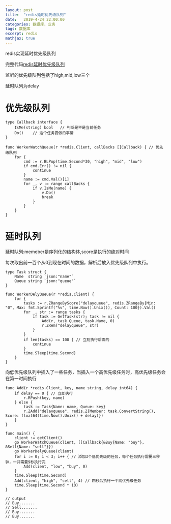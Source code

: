 ```yaml
---
layout: post
title:  "redis延时优先级队列"
date:   2019-4-24 22:00:00
categories: 数据库，业务
tags: 数据库
excerpt: redis
mathjax: true
---
```


redis实现延时优先级队列

完整代码[redis延时优先级队列](https://github.com/daysleep666/someproject/blob/master/sql/redis/workerqueue/main.go)

监听的优先级队列包括了high,mid,low三个

延时队列为delay

# 优先级队列

```
type Callback interface {
	IsMe(string) bool	// 判断是不是当前任务
	Do()	// 这个任务要做的事情
}

func WorkerWatchQueue(r *redis.Client, callBacks []Callback) { // 优先级队列
	for {
		cmd := r.BLPop(time.Second*30, "high", "mid", "low")
		if cmd.Err() != nil {
			continue
		}
		name := cmd.Val()[1]
		for _, v := range callBacks {
			if v.IsMe(name) {
				v.Do()
				break
			}
		}
	}
}
```

# 延时队列

延时队列:memeber是序列化的结构体,score是执行的绝对时间

每次取出前一百个从0到现在时间的数据，解析后放入优先级队列中执行。

```
type Task struct {
	Name  string `json:"name"`
	Queue string `json:"queue"`
}

func WorkerDelyQueue(r *redis.Client) {
	for {
		tasks := r.ZRangeByScore("delayqueue", redis.ZRangeBy{Min: "0", Max: fmt.Sprintf("%v", time.Now().Unix()), Count: 100}).Val()
		for _, str := range tasks {
			if task := GetTask(str); task != nil {
				Add(r, task.Queue, task.Name, 0)
				r.ZRem("delayqueue", str)
			}
		}
		if len(tasks) == 100 { // 立刻执行后面的
			continue
		}
		time.Sleep(time.Second)
	}
}

```

向低优先级队列中插入了一些任务，当插入一个高优先级任务时，高优先级任务会在第一时间执行

```
func Add(r *redis.Client, key, name string, delay int64) {
	if delay == 0 { // 立即执行
		r.RPush(key, name)
	} else {
		task := Task{Name: name, Queue: key}
		r.ZAdd("delayqueue", redis.Z{Member: task.ConvertString(), Score: float64(time.Now().Unix() + delay)})
	}
}

func main() {
	client := getClient()
	go WorkerWatchQueue(client, []Callback{&Buy{Name: "buy"}, &Sell{Name: "sell"}})
	go WorkerDelyQueue(client)
	for i := 0; i < 3; i++ { // 添加3个低优先级的任务，每个任务执行需要三秒钟，一共需要9秒执行完
		Add(client, "low", "buy", 0)
	}
	time.Sleep(time.Second)
	Add(client, "high", "sell", 4) // 四秒后执行一个高优先级任务
	time.Sleep(time.Second * 10)
}

// output
// Buy.......
// Sell.......
// Buy.......
// Buy.......
```